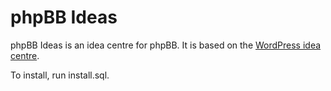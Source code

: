 # phpBB Ideas

phpBB Ideas is an idea centre for phpBB. It is based on the [WordPress idea centre](http://wordpress.org/extend/ideas/).

To install, run install.sql.
